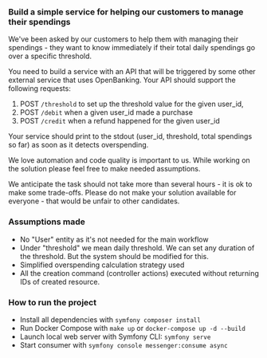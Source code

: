 ### Build a simple service for helping our customers to manage their spendings

We've been asked by our customers to help them with managing their spendings - they want to know immediately if their total daily spendings go over a specific threshold.

You need to build a service with an API that will be triggered by some other external service that uses OpenBanking. Your API should support the following requests:

1. POST `/threshold` to set up the threshold value for the given user_id,
2. POST `/debit` when a given user_id made a purchase
3. POST `/credit` when a refund happened for the given user_id

Your service should print to the stdout (user_id, threshold, total spendings so far) as soon as it detects overspending.

We love automation and code quality is important to us. While working on the solution please feel free to make needed assumptions.

We anticipate the task should not take more than several hours - it is ok to make some trade-offs. Please do not make your solution available for everyone - that would be unfair to other candidates.


### Assumptions made
- No "User" entity as it's not needed for the main workflow
- Under "threshold" we mean daily threshold. We can set any duration of the threshold. But the system should be modified for this.
- Simplified overspending calculation strategy used
- All the creation command (controller actions) executed without returning IDs of created resource.


### How to run the project
- Install all dependencies with `symfony composer install`
- Run Docker Compose with `make up` or `docker-compose up -d --build`
- Launch local web server with Symfony CLI: `symfony serve`
- Start consumer with `symfony console messenger:consume async`